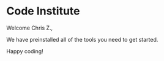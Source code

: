 # Code Institute

Welcome Chris Z.,

We have preinstalled all of the tools you need to get started.

Happy coding!
